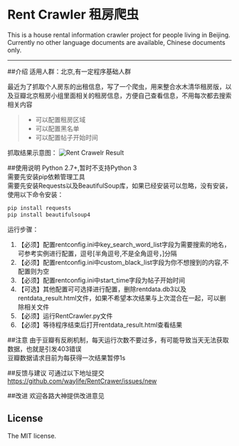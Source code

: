 # Rent Crawler 租房爬虫
This is a house rental information crawler project for people living in Beijing.
Currently no other language documents are available, Chinese documents only.

------

##介绍
适用人群：北京,有一定程序基础人群  

最近为了抓取个人房东的出租信息，写了一个爬虫，用来整合水木清华租房版，以及豆瓣北京租房小组里面相关的租房信息，方便自己查看信息，不用每次都去搜索相关内容

> * 可以配置租房区域
> * 可以配置黑名单
> * 可以配置帖子开始时间

抓取结果示意图：
![Rent Crawelr Result](https://github.com/waylife/RentCrawer/blob/master/Images/result_1.2.png?raw=true)

##使用说明
Python 2.7+,暂时不支持Python 3    
需要先安装pip依赖管理工具  
需要先安装Requests以及BeautifulSoup库，如果已经安装可以忽略，没有安装，使用以下命令安装：

``` bash
pip install requests
pip install beautifulsoup4
```
运行步骤：


1. 【必须】配置rentconfig.ini中key_search_word_list字段为需要搜索的地名，可参考实例进行配置，逗号[半角逗号,不是全角逗号，]分隔
2. 【必须】配置rentconfig.ini中custom_black_list字段为你不想搜到的内容,不配置则为空
3. 【必须】配置rentconfig.ini中start_time字段为帖子开始时间
4. 【可选】其他配置可可选择进行配置，删除rentdata.db3以及rentdata_result.html文件，如果不希望本次结果与上次混合在一起，可以删除相关文件
5. 【必须】运行RentCrawler.py文件
6. 【必须】等待程序结束后打开rentdata_result.html查看结果

##注意
由于豆瓣有反刷机制，每天运行次数不要过多，有可能导致当天无法获取数据，也就是引发403错误   
豆瓣数据请求目前为每获得一次结果暂停1s

##反馈与建议
可通过以下地址提交
https://github.com/waylife/RentCrawer/issues/new

##改进
欢迎各路大神提供改进意见

## License
The MIT license.